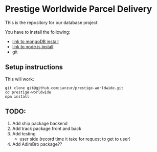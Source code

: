 # Prestige Worldwide Parcel Delivery
This is the repository for our database project

You have to install the following:
* [link to mongoDB install](https://docs.mongodb.com/manual/installation/)
* [link to node.js install](https://nodejs.org/en/download/)
* [git](https://git-scm.com/book/en/v2/Getting-Started-Installing-Git)

## Setup instructions
This will work:

```
git clone git@github.com:ianzur/prestige-worldwide.git
cd prestige-worldwide
npm install
```

## TODO:
1. Add ship package backend
2. Add track package front and back
2. Add testing
    - user side (record time it take for request to get to user)
3. Add AdimBro package?? 